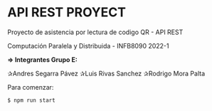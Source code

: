 # API REST PROYECT

Proyecto de asistencia por lectura de codigo QR - API REST

Computación Paralela y Distribuida - INFB8090
2022-1

**=> Integrantes Grupo E:**

 ✰Andres Segarra Pávez
 ✰Luis Rivas Sanchez
 ✰Rodrigo Mora Palta


Para comenzar:
```bash
$ npm run start
```
